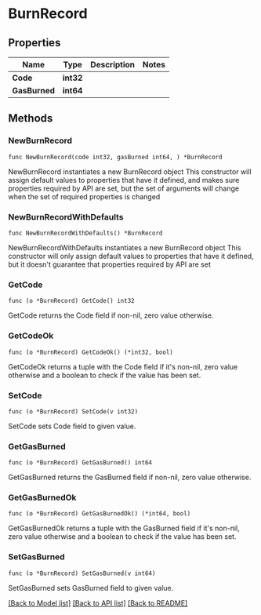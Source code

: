 # BurnRecord

## Properties

Name | Type | Description | Notes
------------ | ------------- | ------------- | -------------
**Code** | **int32** |  | 
**GasBurned** | **int64** |  | 

## Methods

### NewBurnRecord

`func NewBurnRecord(code int32, gasBurned int64, ) *BurnRecord`

NewBurnRecord instantiates a new BurnRecord object
This constructor will assign default values to properties that have it defined,
and makes sure properties required by API are set, but the set of arguments
will change when the set of required properties is changed

### NewBurnRecordWithDefaults

`func NewBurnRecordWithDefaults() *BurnRecord`

NewBurnRecordWithDefaults instantiates a new BurnRecord object
This constructor will only assign default values to properties that have it defined,
but it doesn't guarantee that properties required by API are set

### GetCode

`func (o *BurnRecord) GetCode() int32`

GetCode returns the Code field if non-nil, zero value otherwise.

### GetCodeOk

`func (o *BurnRecord) GetCodeOk() (*int32, bool)`

GetCodeOk returns a tuple with the Code field if it's non-nil, zero value otherwise
and a boolean to check if the value has been set.

### SetCode

`func (o *BurnRecord) SetCode(v int32)`

SetCode sets Code field to given value.


### GetGasBurned

`func (o *BurnRecord) GetGasBurned() int64`

GetGasBurned returns the GasBurned field if non-nil, zero value otherwise.

### GetGasBurnedOk

`func (o *BurnRecord) GetGasBurnedOk() (*int64, bool)`

GetGasBurnedOk returns a tuple with the GasBurned field if it's non-nil, zero value otherwise
and a boolean to check if the value has been set.

### SetGasBurned

`func (o *BurnRecord) SetGasBurned(v int64)`

SetGasBurned sets GasBurned field to given value.



[[Back to Model list]](../README.md#documentation-for-models) [[Back to API list]](../README.md#documentation-for-api-endpoints) [[Back to README]](../README.md)


